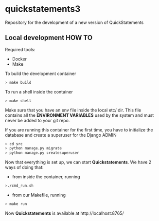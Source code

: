 # quickstatements3

Repository for the development of a new version of QuickStatements

## Local development HOW TO

Required tools:

* Docker
* Make

To build the development container

```bash
> make build
```

To run a shell inside the container

```bash
> make shell
```

Make sure that you have an env file inside the local etc/ dir. This file contains all the **ENVIRONMENT VARIABLES** used by the system and must never be added to your git repo.

If you are running this container for the first time, you have to initialize the database and create a superuser for the Django ADMIN

```bash
> cd src
> python manage.py migrate
> python manage.py createsuperuser
```

Now that everything is set up, we can start **Quickstatements**. We have 2 ways of doing that:

* from inside the container, running 
```bash 
>./cmd_run.sh
```
* from our Makefile, running 
```bash 
> make run
```

Now **Quickstatements** is available at http://localhost:8765/